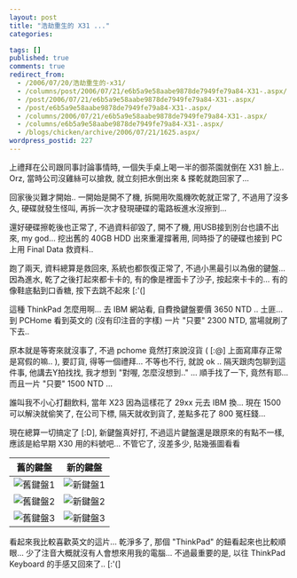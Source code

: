 ```yaml
---
layout: post
title: "浩劫重生的 X31 ..."
categories:

tags: []
published: true
comments: true
redirect_from:
  - /2006/07/20/浩劫重生的-x31/
  - /columns/post/2006/07/21/e6b5a9e58aabe9878de7949fe79a84-X31-.aspx/
  - /post/2006/07/21/e6b5a9e58aabe9878de7949fe79a84-X31-.aspx/
  - /post/e6b5a9e58aabe9878de7949fe79a84-X31-.aspx/
  - /columns/2006/07/21/e6b5a9e58aabe9878de7949fe79a84-X31-.aspx/
  - /columns/e6b5a9e58aabe9878de7949fe79a84-X31-.aspx/
  - /blogs/chicken/archive/2006/07/21/1625.aspx/
wordpress_postid: 227
---
```


上禮拜在公司跟同事討論事情時, 一個失手桌上喝一半的御茶園就倒在 X31 臉上.. Orz, 當時公司沒雞絲可以搶救, 就立刻把水倒出來 & 搽乾就跑回家了...

回家後災難才開始.. 一開始是開不了機, 拆開用吹風機吹乾就正常了, 不過用了沒多久, 硬碟就發生怪叫, 再拆一次才發現硬碟的電路板進水沒擦到...

還好硬碟擦乾後也正常了, 不過資料卻毀了, 開不了機, 用USB接到別台也讀不出來, my god... 挖出舊的 40GB HDD 出來重灌撐著用, 同時掛了的硬碟也接到 PC 上用 Final Data 救資料..

<!--more-->

跑了兩天, 資料總算是救回來, 系統也都恢復正常了, 不過小黑最引以為傲的鍵盤... 因為進水, 乾了之後打起來都卡卡的, 有的像是裡面卡了沙子, 按起來卡卡的... 有的像鞋底黏到口香糖, 按下去跳不起來 [:'(]

這種 ThinkPad 怎麼用啊... 去 IBM 網站看, 自費換鍵盤要價 3650 NTD .. 土匪... 到 PCHome 看到英文的 (沒有印注音的字樣) 一片 "只要" 2300 NTD, 當場就刷了下去..

原本就是等寄來就沒事了, 不過 pchome 竟然打來說沒貨 ( [:@] 上面寫庫存正常是寫假的嘛.. ), 要訂貨, 得等一個禮拜... 不等也不行, 就說 ok .. 隔天跟肉包聊到這件事, 他講去Y拍找找, 我才想到 "對喔, 怎麼沒想到.." ... 順手找了一下, 竟然有耶... 而且一片 "只要" 1500 NTD ...

誰叫我不小心打翻飲料, 當年 X23 因為這樣花了 29xx 元去 IBM 換... 現在 1500 可以解決就偷笑了, 在公司下標, 隔天就收到貨了, 差點多花了 800 冤枉錢...

現在總算一切搞定了 [:D], 新鍵盤真好打, 不過這片鍵盤還是跟原來的有點不一樣, 應該是給早期 X30 用的料號吧... 不管它了, 沒差多少, 貼幾張圖看看

| 舊的鍵盤 | 新的鍵盤 |
|----------|----------|
| ![舊鍵盤1](/images/2006-07-21-thinkpad-x31-recovery-story/X31KB01.jpg) | ![新鍵盤1](/images/2006-07-21-thinkpad-x31-recovery-story/X31KB04.jpg) |
| ![舊鍵盤2](/images/2006-07-21-thinkpad-x31-recovery-story/X31KB02.jpg) | ![新鍵盤2](/images/2006-07-21-thinkpad-x31-recovery-story/X31KB05.jpg) |
| ![舊鍵盤3](/images/2006-07-21-thinkpad-x31-recovery-story/X31KB03.jpg) | ![新鍵盤3](/images/2006-07-21-thinkpad-x31-recovery-story/X31KB06.jpg) |

看起來我比較喜歡英文的這片... 乾淨多了, 那個 "ThinkPad" 的鈕看起來也比較順眼... 少了注音大概就沒有人會想來用我的電腦... 不過最重要的是, 以往 ThinkPad Keyboard 的手感又回來了.. [:'(]
